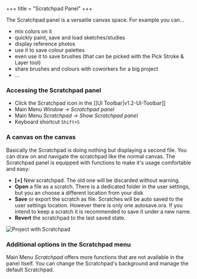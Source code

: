 +++
title = "Scratchpad Panel"
+++

The Scratchpad panel is a versatile canvas space. For example you can...
* mix colors on it
* quickly paint, save and load sketches/studies
* display reference photos
* use it to save colour palettes
* even use it to save brushes (that can be picked with the Pick Stroke & Layer tool)
* share brushes and colours with coworkers for a big project
* ...

### Accessing the Scratchpad panel
* Click the Scratchpad icon in the [[UI Toolbar|v1.2-UI-Toolbar]]
* Main Menu _Window → Scratchpad panel_
* Main Menu _Scratchpad → Show Scratchpad panel_
* Keyboard shortcut `Shift+S`

### A canvas on the canvas
Basically the Scratchpad is doing nothing but displaying a second file. You can draw on and navigate the scratchpad like the normal canvas. The Scratchpad panel is equipped with functions to make it's usage comfortable and easy:
* **[+]** New scratchpad. The old one will be discarded without warning.
* **Open** a file as a scratch. There is a dedicated folder in the user settings, but you an choose a different location from your disk
* **Save** or export the scratch as file. Scratches will be auto saved to the user settings location. However there is only one autosave.ora. If you intend to keep a scratch it is recommended to save it under a new name.
* **Revert** the scratchpad to the last saved state.

![Project with Scratchpad](https://cloud.githubusercontent.com/assets/6949092/21051240/9961a18e-be1f-11e6-8a40-e24acc9a08e4.PNG)

### Additional options in the Scratchpad menu
Main Menu _Scratchpad_ offers more functions that are not available in the panel itself. You can change the Scratchpad's background and manage the default Scratchpad.
